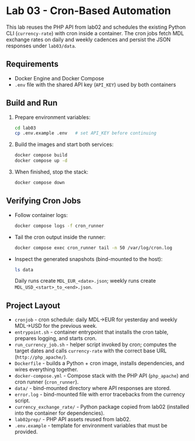 # Lab 03 - Cron-Based Automation

This lab reuses the PHP API from lab02 and schedules the existing Python CLI (`currency-rate`) with cron inside a container. The cron jobs fetch MDL exchange rates on daily and weekly cadences and persist the JSON responses under `lab03/data`.

## Requirements
- Docker Engine and Docker Compose
- `.env` file with the shared API key (`API_KEY`) used by both containers

## Build and Run
1. Prepare environment variables:
   ```bash
   cd lab03
   cp .env.example .env   # set API_KEY before continuing
   ```
2. Build the images and start both services:
   ```bash
   docker compose build
   docker compose up -d
   ```
3. When finished, stop the stack:
   ```bash
   docker compose down
   ```

## Verifying Cron Jobs
- Follow container logs:
  ```bash
  docker compose logs -f cron_runner
  ```
- Tail the cron output inside the runner:
  ```bash
  docker compose exec cron_runner tail -n 50 /var/log/cron.log
  ```
- Inspect the generated snapshots (bind-mounted to the host):
  ```bash
  ls data
  ```
  Daily runs create `MDL_EUR_<date>.json`; weekly runs create `MDL_USD_<start>_to_<end>.json`.

## Project Layout
- `cronjob` - cron schedule: daily MDL->EUR for yesterday and weekly MDL->USD for the previous week.
- `entrypoint.sh` - container entrypoint that installs the cron table, prepares logging, and starts cron.
- `run_currency_job.sh` - helper script invoked by cron; computes the target dates and calls `currency-rate` with the correct base URL (`http://php_apache/`).
- `Dockerfile` - builds a Python + cron image, installs dependencies, and wires everything together.
- `docker-compose.yml` - Compose stack with the PHP API (`php_apache`) and cron runner (`cron_runner`).
- `data/` - bind-mounted directory where API responses are stored.
- `error.log` - bind-mounted file with error tracebacks from the currency script.
- `currency_exchange_rate/` - Python package copied from lab02 (installed into the container for dependencies).
- `lab02prep/` - PHP API assets reused from lab02.
- `.env.example` - template for environment variables that must be provided.
